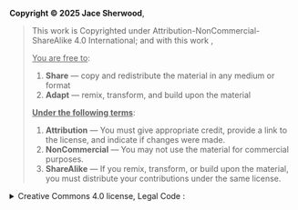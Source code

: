 __Copyright © 2025 Jace Sherwood__,

> This work is Copyrighted under Attribution-NonCommercial-ShareAlike 4.0 International; and
> with this work ,
>
> <ins>You are free to</ins>:
> 1. **Share** — copy and redistribute the material in any medium or format
> 2. **Adapt** — remix, transform, and build upon the material
>
> __<ins>Under the following terms<ins>__:
> 1. **Attribution** — You must give appropriate credit, provide a link to the license, and indicate if changes were made.
> 2. **NonCommercial** — You may not use the material for commercial purposes.
> 3. **ShareAlike** — If you remix, transform, or build upon the material, you must distribute your contributions under the same license.
>

<details>
   <summary>Creative Commons 4.0 license, Legal Code :</summary>
   
   >
   >
   >
   
   Attribution-NonCommercial-ShareAlike 4.0 International
   
   >By exercising the Licensed Rights (*defined below*), You accept and agree to be bound by the terms and conditions of this Creative Commons Attribution-NonCommercial-ShareAlike 4.0 International Public License (*"Public License"*). To the extent this Public License may be interpreted as a contract, You are granted the Licensed Rights in consideration of Your acceptance of these terms and conditions, and the Licensor grants You such rights in consideration of benefits the Licensor receives from making the Licensed Material available under these terms and conditions.
   
   
   ### Section 1 – Definitions.
   
   1. <ins>Adapted Material</ins>                      means material subject to Copyright and Similar Rights that is derived from or based upon the Licensed Material and in which the Licensed Material is translated, altered, arranged, transformed, or otherwise modified in a manner requiring permission under the Copyright and Similar Rights held by the Licensor. For purposes of this Public License, where the Licensed Material is a musical work, performance, or sound recording, Adapted Material is always produced where the Licensed Material is synched in timed relation with a moving image.
   2. <ins>Adapter's License</ins>                     means the license You apply to Your Copyright and Similar Rights in Your contributions to Adapted Material in accordance with the terms and conditions of this Public License.
   3. <ins>BY-NC-SA Compatible License</ins>           means a license listed at creativecommons.org/compatiblelicenses, approved by Creative Commons as essentially the equivalent of this Public License.
   4. <ins>Copyright and Similar Rights</ins>          means copyright and/or similar rights closely related to copyright including, without limitation, performance, broadcast, sound recording, and Sui Generis Database Rights, without regard to how the rights are labeled or categorized. For purposes of this Public License, the rights specified in Section [2(b)(1)-(2)](https://creativecommons.org/licenses/by-nc-sa/4.0/legalcode.en#s2b) are not Copyright and Similar Rights.
   5. <ins>Effective Technological Measures</ins>      means those measures that, in the absence of proper authority, may not be circumvented under laws fulfilling obligations under Article 11 of the WIPO Copyright Treaty adopted on December 20, 1996, and/or similar international agreements.
   6. <ins>Exceptions and Limitations</ins>            means fair use, fair dealing, and/or any other exception or limitation to Copyright and Similar Rights that applies to Your use of the Licensed Material.
   7. <ins>License Elements</ins>                      means the license attributes listed in the name of a Creative Commons Public License. The License Elements of this Public License are Attribution, NonCommercial, and ShareAlike.
   8. <ins>Licensed Material</ins>                     means the artistic or literary work, database, or other material to which the Licensor applied this Public License.
   9. <ins>Licensed Rights</ins>                       means the rights granted to You subject to the terms and conditions of this Public License, which are limited to all Copyright and Similar Rights that apply to Your use of the Licensed Material and that the Licensor has authority to license.
   10. <ins>Licensor</ins>                             means the individual(s) or entity(ies) granting rights under this Public License.
   11. <ins>NonCommercial</ins>                        means not primarily intended for or directed towards commercial advantage or monetary compensation. For purposes of this Public License, the exchange of the Licensed Material for other material subject to Copyright and Similar Rights by digital file-sharing or similar means is NonCommercial provided there is no payment of monetary compensation in connection with the exchange.
   12. <ins>Share</ins>                                means to provide material to the public by any means or process that requires permission under the Licensed Rights, such as reproduction, public display, public performance, distribution, dissemination, communication, or importation, and to make material available to the public including in ways that members of the public may access the material from a place and at a time individually chosen by them.
   13. <ins>Sui Generis Database Rights</ins>          means rights other than copyright resulting from Directive 96/9/EC of the European Parliament and of the Council of 11 March 1996 on the legal protection of databases, as amended and/or succeeded, as well as other essentially equivalent rights anywhere in the world.
   14. <ins>You</ins>                                  means the individual or entity exercising the Licensed Rights under this Public License. Your has a corresponding meaning.
   
   
   ### Section 2 – Scope.
   
   1. License grant .
      1. Subject to the terms and conditions of this Public License, the Licensor hereby grants You a worldwide, royalty-free, non-sublicensable, non-exclusive, irrevocable license to exercise the Licensed Rights in the Licensed Material to:
         1. reproduce and Share the Licensed Material, in whole or in part, for NonCommercial purposes only; and
         2. produce, reproduce, and Share Adapted Material for NonCommercial purposes only.
      2. Exceptions and Limitations . For the avoidance of doubt, where Exceptions and Limitations apply to Your use, this Public License does not apply, and You do not need to comply with its terms and conditions.
      3. Term . The term of this Public License is specified in Section [6(a)](https://creativecommons.org/licenses/by-nc-sa/4.0/legalcode.en#s6a) .
      4. Media and formats; technical modifications allowed . The Licensor authorizes You to exercise the Licensed Rights in all media and formats whether now known or hereafter created, and to make technical modifications necessary to do so. The Licensor waives and/or agrees not to assert any right or authority to forbid You from making technical modifications necessary to exercise the Licensed Rights, including technical modifications necessary to circumvent Effective Technological Measures. For purposes of this Public License, simply making modifications authorized by this Section [2(a)(4)](https://creativecommons.org/licenses/by-nc-sa/4.0/legalcode.en#s2a4) never produces Adapted Material.
      5. <ins>Downstream recipients .</ins>
         1. <ins>Offer from the Licensor</ins> – Licensed Material . Every recipient of the Licensed Material automatically receives an offer from the Licensor to exercise the Licensed Rights under the terms and conditions of this Public License.
         2. <ins>Additional offer from the Licensor</ins> – Adapted Material . Every recipient of Adapted Material from You automatically receives an offer from the Licensor to exercise the Licensed Rights in the Adapted Material under the conditions of the Adapter’s License You apply.
         3. <ins>No downstream restrictions .</ins> You may not offer or impose any additional or different terms or conditions on, or apply any Effective Technological Measures to, the Licensed Material if doing so restricts exercise of the Licensed Rights by any recipient of the Licensed Material.
      6. <ins>No endorsement </ins>. Nothing in this Public License constitutes or may be construed as permission to assert or imply that You are, or that Your use of the Licensed Material is, connected with, or sponsored, endorsed, or granted official status by, the Licensor or others designated to receive attribution as provided in Section [3(a)(1)(A)(i)](https://creativecommons.org/licenses/by-nc-sa/4.0/legalcode.en#s3a1Ai) .
   2. Other rights .
      1. Moral rights, such as the right of integrity, are not licensed under this Public License, nor are publicity, privacy, and/or other similar personality rights; however, to the extent possible, the Licensor waives and/or agrees not to assert any such rights held by the Licensor to the limited extent necessary to allow You to exercise the Licensed Rights, but not otherwise.
      2. Patent and trademark rights are not licensed under this Public License.
      3. To the extent possible, the Licensor waives any right to collect royalties from You for the exercise of the Licensed Rights, whether directly or through a collecting society under any voluntary or waivable statutory or compulsory licensing scheme. In all other cases the Licensor expressly reserves any right to collect such royalties, including when the Licensed Material is used other than for NonCommercial purposes.
   
   
   ### Section 3 – License Conditions.
   
   Your exercise of the Licensed Rights is expressly made subject to the following conditions.
   
   1. Attribution .
         1. If You Share the Licensed Material (including in modified form), You must:
            1. retain the following if it is supplied by the Licensor with the Licensed Material:
               1. identification of the creator(s) of the Licensed Material and any others designated to receive attribution, in any reasonable manner requested by the Licensor (including by pseudonym if designated);
               2. a copyright notice;
               3. a notice that refers to this Public License;
               4. a notice that refers to the disclaimer of warranties;
               5. a URI or hyperlink to the Licensed Material to the extent reasonably practicable;
            2. indicate if You modified the Licensed Material and retain an indication of any previous modifications; and
            3. indicate the Licensed Material is licensed under this Public License, and include the text of, or the URI or hyperlink to, this Public License.
         2. You may satisfy the conditions in Section [3(a)(1)](https://creativecommons.org/licenses/by-nc-sa/4.0/legalcode.en#s3a1) in any reasonable manner based on the medium, means, and context in which You Share the Licensed Material. For example, it may be reasonable to satisfy the conditions by providing a URI or hyperlink to a resource that includes the required information.
         3. If requested by the Licensor, You must remove any of the information required by Section [3(a)(1)(A)](https://creativecommons.org/licenses/by-nc-sa/4.0/legalcode.en#s3a1A) to the extent reasonably practicable.
      1. You may satisfy the conditions in Section [3(a)(1)](https://creativecommons.org/licenses/by-nc-sa/4.0/legalcode.en#s3a1) in any reasonable manner based on the medium, means, and context in which You Share the Licensed Material. For example, it may be reasonable to satisfy the conditions by providing a URI or hyperlink to a resource that includes the required information.
      2. If requested by the Licensor, You must remove any of the information required by Section [3(a)(1)(A)](https://creativecommons.org/licenses/by-nc-sa/4.0/legalcode.en#s3a1A) to the extent reasonably practicable.
   2. ShareAlike .
       In addition to the conditions in Section [3(a)](https://creativecommons.org/licenses/by-nc-sa/4.0/legalcode.en#s3a) , if You Share Adapted Material You produce, the following conditions also apply.
          1. The Adapter’s License You apply must be a Creative Commons license with the same License Elements, this version or later, or a BY-NC-SA Compatible License.
          2. You must include the text of, or the URI or hyperlink to, the Adapter's License You apply. You may satisfy this condition in any reasonable manner based on the medium, means, and context in which You Share Adapted Material.
          3. You may not offer or impose any additional or different terms or conditions on, or apply any Effective Technological Measures to, Adapted Material that restrict exercise of the rights granted under the Adapter's License You apply.
   
   
   ### Section 4 – Sui Generis Database Rights.
   
   Where the Licensed Rights include Sui Generis Database Rights that apply to Your use of the Licensed Material:
   
   1. for the avoidance of doubt, Section [2(a)(1)](https://creativecommons.org/licenses/by-nc-sa/4.0/legalcode.en#s2a1) grants You the right to extract, reuse, reproduce, and Share all or a substantial portion of the contents of the database for NonCommercial purposes only;
   2. if You include all or a substantial portion of the database contents in a database in which You have Sui Generis Database Rights, then the database in which You have Sui Generis Database Rights (but not its individual contents) is Adapted Material, including for purposes of Section [3(b)](https://creativecommons.org/licenses/by-nc-sa/4.0/legalcode.en#s3b) ; and
   3. You must comply with the conditions in Section [3(a)](https://creativecommons.org/licenses/by-nc-sa/4.0/legalcode.en#s3a) if You Share all or a substantial portion of the contents of the database.
   
   For the avoidance of doubt, this Section [4](https://creativecommons.org/licenses/by-nc-sa/4.0/legalcode.en#s4) supplements and does not replace Your obligations under this Public License where the Licensed Rights include other Copyright and Similar Rights.
   
   
   ### Section 5 – Disclaimer of Warranties and Limitation of Liability.
   
   1. **Unless otherwise separately undertaken by the Licensor, to the extent possible, the Licensor offers the Licensed Material as-is and as-available, and makes no representations or warranties of any kind concerning the Licensed Material, whether express, implied, statutory, or other. This includes, without limitation, warranties of title, merchantability, fitness for a particular purpose, non-infringement, absence of latent or other defects, accuracy, or the presence or absence of errors, whether or not known or discoverable. Where disclaimers of warranties are not allowed in full or in part, this disclaimer may not apply to You.**
   2. **To the extent possible, in no event will the Licensor be liable to You on any legal theory (including, without limitation, negligence) or otherwise for any direct, special, indirect, incidental, consequential, punitive, exemplary, or other losses, costs, expenses, or damages arising out of this Public License or use of the Licensed Material, even if the Licensor has been advised of the possibility of such losses, costs, expenses, or damages. Where a limitation of liability is not allowed in full or in part, this limitation may not apply to You.**
   3. The disclaimer of warranties and limitation of liability provided above shall be interpreted in a manner that, to the extent possible, most closely approximates an absolute disclaimer and waiver of all liability.
   
   
   
   ### Section 6 – Term and Termination.
   
   1. This Public License applies for the term of the Copyright and Similar Rights licensed here. However, if You fail to comply with this Public License, then Your rights under this Public License terminate automatically.
   2. Where Your right to use the Licensed Material has terminated under Section 6(a), it reinstates:
      1. automatically as of the date the violation is cured, provided it is cured within 30 days of Your discovery of the violation; or
      2. upon express reinstatement by the Licensor.
   3. For the avoidance of doubt, this Section [6(b)](https://creativecommons.org/licenses/by-nc-sa/4.0/legalcode.en#s6b) does not affect any right the Licensor may have to seek remedies for Your violations of this Public License.
   4. For the avoidance of doubt, the Licensor may also offer the Licensed Material under separate terms or conditions or stop distributing the Licensed Material at any time; however, doing so will not terminate this Public License.
   5. Sections [1](https://creativecommons.org/licenses/by-nc-sa/4.0/legalcode.en#s1) , [5](https://creativecommons.org/licenses/by-nc-sa/4.0/legalcode.en#s5) , [6](https://creativecommons.org/licenses/by-nc-sa/4.0/legalcode.en#s6) , [7](https://creativecommons.org/licenses/by-nc-sa/4.0/legalcode.en#s7) , and [8](https://creativecommons.org/licenses/by-nc-sa/4.0/legalcode.en#s8) survive termination of this Public License.
   
   
   ### Section 7 – Other Terms and Conditions.
   
   1. The Licensor shall not be bound by any additional or different terms or conditions communicated by You unless expressly agreed.
   2. Any arrangements, understandings, or agreements regarding the Licensed Material not stated herein are separate from and independent of the terms and conditions of this Public License.
   
   
   ### Section 8 – Interpretation.
   
   1. For the avoidance of doubt, this Public License does not, and shall not be interpreted to, reduce, limit, restrict, or impose conditions on any use of the Licensed Material that could lawfully be made without permission under this Public License.
   2. To the extent possible, if any provision of this Public License is deemed unenforceable, it shall be automatically reformed to the minimum extent necessary to make it enforceable. If the provision cannot be reformed, it shall be severed from this Public License without affecting the enforceability of the remaining terms and conditions.
   3. No term or condition of this Public License will be waived and no failure to comply consented to unless expressly agreed to by the Licensor.
   4. Nothing in this Public License constitutes or may be interpreted as a limitation upon, or waiver of, any privileges and immunities that apply to the Licensor or You, including from the legal processes of any jurisdiction or authority.

</details>
